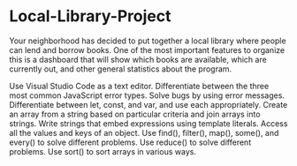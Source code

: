 # Local-Library-Project
Your neighborhood has decided to put together a local library where people can lend and borrow books.
One of the most important features to organize this is a dashboard that will show which books are
available, which are currently out, and other general statistics about the program.

Use Visual Studio Code as a text editor.
Differentiate between the three most common JavaScript error types.
Solve bugs by using error messages.
Differentiate between let, const, and var, and use each appropriately.
Create an array from a string based on particular criteria and join arrays into strings.
Write strings that embed expressions using template literals.
Access all the values and keys of an object.
Use find(), filter(), map(), some(), and every() to solve different problems.
Use reduce() to solve different problems.
Use sort() to sort arrays in various ways.

